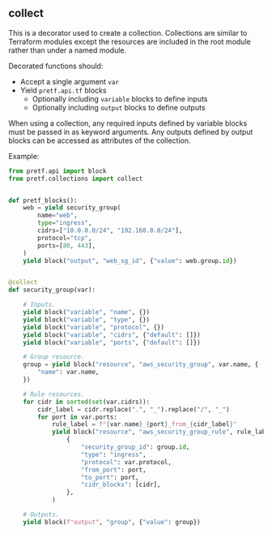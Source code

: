 ## collect

This is a decorator used to create a collection. Collections are similar to Terraform modules except the resources are included in the root module rather than under a named module.
    
Decorated functions should:

* Accept a single argument `var`
* Yield `pretf.api.tf` blocks
    * Optionally including `variable` blocks to define inputs
    * Optionally including `output` blocks to define outputs

When using a collection, any required inputs defined by variable blocks must be passed in as keyword arguments. Any outputs defined by output blocks can be accessed as attributes of the collection.

Example:

```python
from pretf.api import block
from pretf.collections import collect


def pretf_blocks():
    web = yield security_group(
        name="web",
        type="ingress",
        cidrs=["10.0.0.0/24", "192.168.0.0/24"],
        protocol="tcp",
        ports=[80, 443],
    )
    yield block("output", "web_sg_id", {"value": web.group.id})


@collect
def security_group(var):

    # Inputs.
    yield block("variable", "name", {})
    yield block("variable", "type", {})
    yield block("variable", "protocol", {})
    yield block("variable", "cidrs", {"default": []})
    yield block("variable", "ports", {"default": []})

    # Group resource.
    group = yield block("resource", "aws_security_group", var.name, {
        "name": var.name,
    })

    # Rule resources.
    for cidr in sorted(set(var.cidrs)):
        cidr_label = cidr.replace(".", "_").replace("/", "_")
        for port in var.ports:
            rule_label = f"{var.name}_{port}_from_{cidr_label}"
            yield block("resource", "aws_security_group_rule", rule_label,
                {
                    "security_group_id": group.id,
                    "type": "ingress",
                    "protocol": var.protocol,
                    "from_port": port,
                    "to_port": port,
                    "cidr_blocks": [cidr],
                },
            )

    # Outputs.
    yield block(f"output", "group", {"value": group})
```
